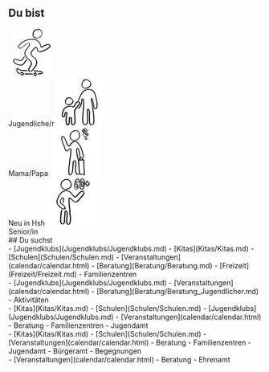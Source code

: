 ## Du bist

<script type="text/javascript">
  window.onload = function() {
  	document.title = "Hsh4You";
    preloadImages();
  }
</script>

<label class="userselectioncontainer">
  <img onclick="showList(this)" id="Jugendlicher" src="images/startpage/Jugendlicher.png"><br>Jugendliche/r
</label>
<label class="userselectioncontainer">
  <img onclick="showList(this)" id="Eltern" src="images/startpage/Eltern.png"><br>Mama/Papa
</label>
<label class="userselectioncontainer">
  <img onclick="showList(this)" id="Neu_in_Hsh" src="images/startpage/Neu_in_Hsh.png"><br>Neu in Hsh
</label>
<label class="userselectioncontainer">
  <img onclick="showList(this)" id="Senior" src="images/startpage/Senior.png"><br>Senior/in
</label>
<br>
## Du suchst
<div id="listeKeineAngabe">
- [Jugendklubs](Jugendklubs/Jugendklubs.md)
- [Kitas](Kitas/Kitas.md)
- [Schulen](Schulen/Schulen.md)
- [Veranstaltungen](calendar/calendar.html)
- [Beratung](Beratung/Beratung.md)
- [Freizeit](Freizeit/Freizeit.md)
- Familienzentren
</div>
<div id="listeJugendlicher">
- [Jugendklubs](Jugendklubs/Jugendklubs.md)
- [Veranstaltungen](calendar/calendar.html)
- [Beratung](Beratung/Beratung_Jugendlicher.md)
- Aktivitäten
</div>
<div id="listeEltern">
- [Kitas](Kitas/Kitas.md)
- [Schulen](Schulen/Schulen.md)
- [Jugendklubs](Jugendklubs/Jugendklubs.md)
- [Veranstaltungen](calendar/calendar.html)
- Beratung
- Familienzentren
- Jugendamt
</div>
<div id="listeNeu_In_HsH">
- [Kitas](Kitas/Kitas.md)
- [Schulen](Schulen/Schulen.md)
- [Veranstaltungen](calendar/calendar.html)
- Beratung
- Familienzentren
- Jugendamt
- Bürgeramt
- Begegnungen
</div>
<div id="listeSenior">
- [Veranstaltungen](calendar/calendar.html)
- Beratung
- Ehrenamt
</div>

<script type="text/javascript">
  // format lists after page has loaded
  document.addEventListener("DOMContentLoaded", function(event) { 
  	formatLists();
  });
</script>
